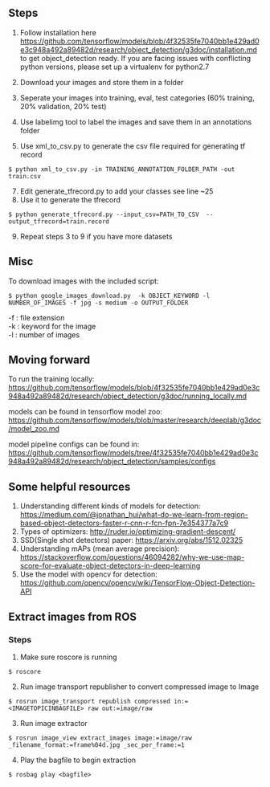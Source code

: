 ## Steps

1. Follow installation here https://github.com/tensorflow/models/blob/4f32535fe7040bb1e429ad0e3c948a492a89482d/research/object_detection/g3doc/installation.md to get object_detection ready. If you are facing issues with conflicting python versions, please set up a virtualenv for python2.7 

2. Download your images and store them in a folder 

3. Seperate your images into training, eval, test categories (60% training, 20% validation, 20% test)

4. Use labelimg tool to label the images and save them in an annotations folder

5. Use xml_to_csv.py to generate the csv file required for generating tf record 
```shell
$ python xml_to_csv.py -in TRAINING_ANNOTATION_FOLDER_PATH -out train.csv
```
7. Edit generate_tfrecord.py to add your classes see line ~25 
8. Use it to generate the tfrecord 
```shell
$ python generate_tfrecord.py --input_csv=PATH_TO_CSV  --output_tfrecord=train.record
```
9. Repeat steps 3 to 9 if you have more datasets

## Misc 
To download images with the included script:  
```shell
$ python google_images_download.py  -k OBJECT_KEYWORD -l NUMBER_OF_IMAGES -f jpg -s medium -o OUTPUT_FOLDER
```
-f : file extension  
-k : keyword for the image  
-l : number of images  

## Moving forward
To run the training locally: https://github.com/tensorflow/models/blob/4f32535fe7040bb1e429ad0e3c948a492a89482d/research/object_detection/g3doc/running_locally.md  

models can be found in tensorflow model zoo: https://github.com/tensorflow/models/blob/master/research/deeplab/g3doc/model_zoo.md  

model pipeline configs can be found in:  https://github.com/tensorflow/models/tree/4f32535fe7040bb1e429ad0e3c948a492a89482d/research/object_detection/samples/configs


## Some helpful resources

1. Understanding different kinds of models for detection: https://medium.com/@jonathan_hui/what-do-we-learn-from-region-based-object-detectors-faster-r-cnn-r-fcn-fpn-7e354377a7c9
2. Types of optimizers: http://ruder.io/optimizing-gradient-descent/
3. SSD(Single shot detectors) paper: https://arxiv.org/abs/1512.02325
4. Understanding mAPs (mean average precision): https://stackoverflow.com/questions/46094282/why-we-use-map-score-for-evaluate-object-detectors-in-deep-learning
5. Use the model with opencv for detection: https://github.com/opencv/opencv/wiki/TensorFlow-Object-Detection-API 

## Extract images from ROS
### Steps
1. Make sure roscore is running
```shell
$ roscore
```
2. Run image transport republisher to convert compressed image to Image
```shell
$ rosrun image_transport republish compressed in:=<IMAGETOPICINBAGFILE> raw out:=image/raw
```
3. Run image extractor
```shell
$ rosrun image_view extract_images image:=image/raw _filename_format:=frame%04d.jpg _sec_per_frame:=1
```

4. Play the bagfile to begin extraction
```shell
$ rosbag play <bagfile>
```

